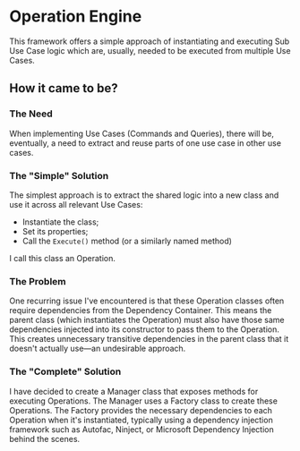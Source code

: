 # Operation Engine

This framework offers a simple approach of instantiating and executing Sub Use Case logic which are, usually, needed to be executed from multiple Use Cases.

## How it came to be?

### The Need

When implementing Use Cases (Commands and Queries), there will be, eventually, a need to extract and reuse parts of one use case in other use cases.

### The "Simple" Solution

The simplest approach is to extract the shared logic into a new class and use it across all relevant Use Cases:

- Instantiate the class;
- Set its properties;
- Call the `Execute()` method (or a similarly named method)

I call this class an Operation.

### The Problem

One recurring issue I've encountered is that these Operation classes often require dependencies from the Dependency Container. This means the parent class (which instantiates the Operation) must also have those same dependencies injected into its constructor to pass them to the Operation. This creates unnecessary transitive dependencies in the parent class that it doesn't actually use—an undesirable approach.

### The "Complete" Solution

I have decided to create a Manager class that exposes methods for executing Operations. The Manager uses a Factory class to create these Operations. The Factory provides the necessary dependencies to each Operation when it's instantiated, typically using a dependency injection framework such as Autofac, Ninject, or Microsoft Dependency Injection behind the scenes.
